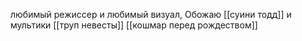 любимый режиссер и любимый визуал,
Обожаю [[суини тодд]] и мультики [[труп невесты]]  [[кошмар перед рождеством]]